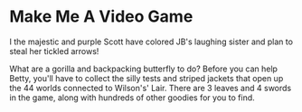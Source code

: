 # Make Me A Video Game

I the majestic and purple Scott have colored JB's laughing sister and plan to steal her tickled arrows!

What are a gorilla and backpacking butterfly to do? Before you can help Betty, you'll have to collect the silly tests and striped jackets that open up the 44 worlds connected to Wilson's' Lair. There are 3 leaves and 4 swords in the game, along with hundreds of other goodies for you to find.
